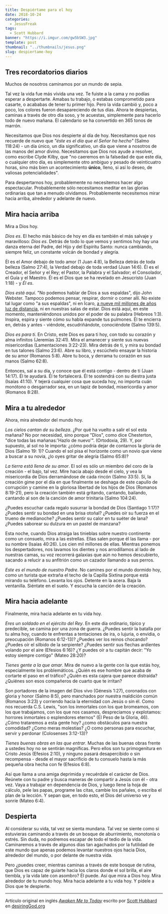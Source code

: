 ```yaml
---
title: Despiértame para el hoy
date: 2018-10-24
categories:
  - JesusFreak
tags:
  - Scott Hubbard
banner: "https://i.imgur.com/gw5bSW3.jpg"
template: post
thumbnail: "../thumbnails/jesus.png"
slug: despiertame-hoy
---
```


## Tres recordatorios diarios

Muchos de nosotros caminamos por un mundo de sepia.

Tal vez la vida fue más vívida una vez. Te fuiste a la cama y no podías esperar a despertarte. Amabas tu trabajo, o estabas comprometido para casarte, o acababas de tener tu primer hijo. Pero la vida cambió y, poco a poco, los colores fueron desapareciendo de tus días. Ahora te despiertas, caminas a través de otro día soso, y te acuestas, simplemente para hacerlo todo de nuevo mañana. El calendario se ha convertido en 365 tonos de marrón.

Necesitamos que Dios nos despierte al día de hoy. Necesitamos que nos recuerde de nuevo que _"éste es el día que el Señor ha hecho"_ (Salmo 118:24) - un día único, un día significativo, un día que viene a nosotros de las manos del amor divino. Necesitamos que Dios nos ayude a resolver, como escribe Clyde Kilby, que "no caeremos en la falsedad de que este día, o cualquier otro día, es simplemente otro ambiguo y pesado de veinticuatro horas, sino más bien un acontecimiento **único**, lleno, si así lo deseo, de valiosas potencialidades".

Para despertarnos hoy, probablemente no necesitemos hacer algo espectacular. Probablemente sólo necesitamos meditar en las glorias ordinarias que tan a menudo olvidamos. Probablemente necesitemos mirar hacia arriba, alrededor y adelante de nuevo.

## Mira hacia arriba

Mira a Dios hoy.

_Dios es_. El hecho más básico de hoy en día es también el más salvaje y maravilloso: _Dios es_. Detrás de todo lo que vemos y sentimos hoy hay una danza eterna del Padre, del Hijo y del Espíritu Santo: nunca cambiando, siempre feliz, un constante volcán de bondad y alegría.

Él es el Amor debajo de todo amor (1 Juan 4:8), la Belleza detrás de toda belleza (Salmo 27:4), la Verdad debajo de toda verdad (Juan 14:6). Él es el Creador, el Señor y el Rey; el Pastor, la Palabra y el Salvador; el Consolador, el Guía y el Maestro. Él es el Dios que se ha revelado en Jesucristo (Juan 1:18) - y _Él es_.

_Dios está aquí_. "No podemos hablar de Dios a sus espaldas", dijo John Webster. Tampoco podemos pensar, respirar, dormir o comer allí. No existe tal lugar como "a sus espaldas", ni en Ícaro, [a nueve mil millones de años luz de distancia](https://www.nasa.gov/feature/goddard/2018/hubble-uncovers-the-farthest-star-ever-seen), ni en nuestras salas de estar. Dios está aquí, en este momento, manteniéndonos unidos por el poder de su palabra (Hebreos 1:3). Inspira, espira y siente cómo su habla expande tus pulmones. Él te encierra en, detrás y antes - viéndote, escudriñándote, conociéndote (Salmo 139:5).

_Dios es para ti_. En Cristo, este Dios es para ti hoy, con todo su corazón y alma infinitos (Jeremías 32:41). Mira el amanecer y siente sus nuevas misericordias (Lamentaciones 3:22-23). Mira detrás de ti, y mira su bondad en tus talones (Salmo 23:6). Abre su libro, y escúchelo ensayar la historia de su amor (Romanos 5:8). Abre tu boca, y derrama tu corazón en sus manos (Salmo 62:8).

Entonces, sal a su día, y conoce que él está contigo - dentro de ti (Juan 14:17). Él te ayudará. Él te fortalecerá. Él te sostendrá con su diestra justa (Isaías 41:10). Y tejerá cualquier cosa que suceda hoy, no importa cuán monótono o desgarrador sea, en un tapiz de bondad, misericordia y amor (Romanos 8:28).

## Mira a tu alrededor

Ahora, mira alrededor del mundo hoy.

_Los cielos cantan de su belleza_. ¿Por qué ha vuelto a salir el sol esta mañana? No por necesidad, sino porque "Dios", como dice Chesterton, "dice todas las mañanas:'Hazlo de nuevo'". (Ortodoxia, 29). Y, por supuesto, al sol no le importa: ¿cómo podría dejar de contarnos la gloria de Dios (Salmo 19: 1)? Cuando el sol pisa el horizonte como un novio que viene a buscar a su novia, ¿lo oyes gritar de alegría (Salmo 65:8)?

_La tierra está llena de su amor_. El sol es sólo un miembro del coro de la creación - el bajo, tal vez. Mire hacia abajo desde el cielo, y vea la misericordia de Dios derramándose de cada rincón (Salmo 33:5). Sí, la creación gime por el día en que finalmente se deshaga de este capullo de corrupción y camine en la gloriosa libertad de los hijos de Dios (Romanos 8:19-21), pero la creación también está gritando, cantando, bailando, cantando al son de la canción de amor trinitaria (Salmo 104:24).

¿Puedes escuchar cada regalo susurrar la bondad de Dios (Santiago 1:17)? ¿Puedes sentir su bondad en una brisa otoñal? ¿Puedes oír su fuerza en el trueno de medianoche? ¿Puedes sentir su calor en tu suéter de lana? ¿Puedes saborear su dulzura en un pastel de manzana?

Esta noche, cuando Dios atraiga las tinieblas sobre nuestro continente como un consuelo, mira a las estrellas. Ellas salen porque él las llama - por su nombre (Isaías 40:26). Los cien mil millones de ellas. Mientras ponemos los despertadores, nos lavamos los dientes y nos arrodillamos al lado de nuestras camas, su voz recorrerá galaxias que aún no hemos descubierto, sacando a relucir a su anfitrión como un cazador llamando a sus perros.

_Este es el mundo de nuestro Padre_. No camines por el mundo dormido hoy, como un turista que extraña el techo de la Capilla Sixtina porque está mirando su teléfono. Levanta los ojos. Detente en la acera. Baja la ventanilla. Siéntate en el suelo. Y escucha la canción de la creación.

## Mira hacia adelante

Finalmente, mira hacia adelante en tu vida hoy.

_Eres un soldado en el ejército del Rey_. En este día ordinario, típico y predecible, se camina por una zona de guerra. ¿Puedes sentir la batalla por tu alma hoy, cuando te enfrentas a tentaciones de ira, o lujuria, o envidia, o preocupación (Romanos 6:12-13)? ¿Puedes ver los reinos chocando? ¿Puedes oír el silbido de la serpiente? ¿Puedes sentir sus flechas ardientes volando por el aire (Efesios 6:16)? ¿Y puedes oír a tu capitán decir: "Yo estoy siempre contigo" (Mateo 28:20)?

_Tienes gente a la que amar_. Mira de nuevo a la gente con la que estás hoy, especialmente los problemáticos. ¿Quién es ese hombre que acaba de cortarte el paso en el tráfico? ¿Quién es esta cajera que parece distraída? ¿Quiénes son esos compañeros de cuarto que te irritan?

Son portadores de la imagen del Dios vivo (Génesis 1:27), coronados con gloria y honor (Salmo 8:5), pero manchados por nuestra maldición común (Romanos 3:23) y corriendo hacia la eternidad con Jesús o sin él. Como nos recuerda C.S. Lewis, "son los inmortales con los que bromeamos, con los que trabajamos, con los que nos casamos, despreciamos y explotamos: horrores inmortales o esplendores eternos" (El Peso de la Gloria, 46). ¿Cómo trataremos a esta gente hoy? ¿como obstáculos para nuestra comodidad? ¿Como meras molestias? ¿O como personas para escuchar, servir y perdonar (Colosenses 3:12-13)?

_Tienes buenas obras en las que entrar_. Muchas de las buenas obras frente a ustedes hoy no se sentirán magníficas. Pero ellos son tu primogenitura en Cristo Jesús (Efesios 2:10), y ninguno pasará desapercibido o sin recompensa - desde el mayor sacrificio de tu consuelo hasta la más pequeña obra hecha con fe (Efesios 6:8).

Así que llama a una amiga deprimida y recuérdale el carácter de Dios. Reúnete con tu padre y busca maneras de compartir a Jesús con él - otra vez. Vaya a trabajar en dependencia de Dios, y luego llene la hoja de cálculo, pele las papas, programe las citas, cambie los pañales, o escriba el plan de la lección. Y sepan que, en todo esto, el Dios del universo ve y sonríe (Mateo 6:4).

## Despierta

Al considerar su vida, tal vez se sienta mundana. Tal vez se siente como si estuvieras caminando a través de un bosque de aburrimiento, monotonía o estrés. Sin duda, no podremos escapar de todo el tedio de la vida. Caminaremos a través de algunos días tan agachados por la futilidad de este mundo que apenas podemos levantar nuestros ojos hacia Dios, alrededor del mundo, o por delante de nuestra vida.

Pero ¿puedes creer, mientras caminas a través de este bosque de rutina, que Dios es capaz de guiarte hacia los claros donde el sol brilla, el aire tiembla, y la vida late con asombro? Él puede. Así que mira a Dios hoy. Mira alrededor de tu mundo hoy. Mira hacia adelante a tu vida hoy. Y pídele a Dios que te despierte.

---

Artículo original en inglés _[Awaken Me to Today](https://www.desiringgod.org/articles/awaken-me-to-today)_ escrito por [Scott Hubbard](https://www.desiringgod.org/authors/scott-hubbard) en [desiringGod.org](https://desiringgod.org)
